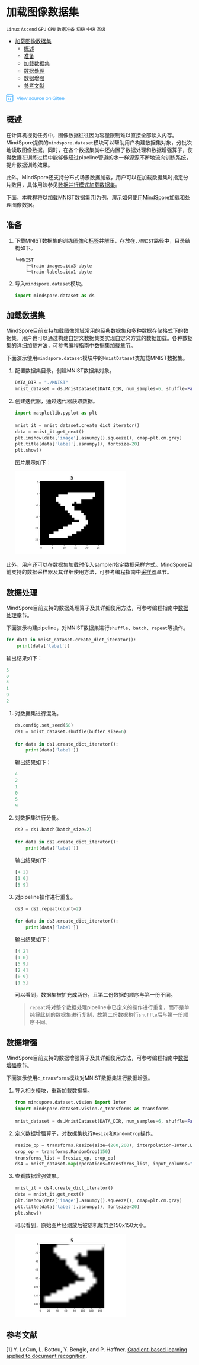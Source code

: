 # 加载图像数据集

`Linux` `Ascend` `GPU` `CPU` `数据准备` `初级` `中级` `高级`

<!-- TOC -->

- [加载图像数据集](#加载图像数据集)
    - [概述](#概述)
    - [准备](#准备)
    - [加载数据集](#加载数据集)
    - [数据处理](#数据处理)
    - [数据增强](#数据增强)
    - [参考文献](#参考文献)

<!-- /TOC -->

<a href="https://gitee.com/mindspore/docs/blob/r1.0/tutorials/training/source_zh_cn/use/load_dataset_image.md" target="_blank"><img src="../_static/logo_source.png"></a>

## 概述

在计算机视觉任务中，图像数据往往因为容量限制难以直接全部读入内存。MindSpore提供的`mindspore.dataset`模块可以帮助用户构建数据集对象，分批次地读取图像数据。同时，在各个数据集类中还内置了数据处理和数据增强算子，使得数据在训练过程中能够像经过pipeline管道的水一样源源不断地流向训练系统，提升数据训练效果。

此外，MindSpore还支持分布式场景数据加载，用户可以在加载数据集时指定分片数目，具体用法参见[数据并行模式加载数据集](https://www.mindspore.cn/tutorial/training/zh-CN/r1.0/advanced_use/distributed_training_ascend.html#id6)。

下面，本教程将以加载MNIST数据集[1]为例，演示如何使用MindSpore加载和处理图像数据。

## 准备

1. 下载MNIST数据集的训练[图像](http://yann.lecun.com/exdb/mnist/train-images-idx3-ubyte.gz)和[标签](http://yann.lecun.com/exdb/mnist/train-labels-idx1-ubyte.gz)并解压，存放在`./MNIST`路径中，目录结构如下。

    ```
    └─MNIST
        ├─train-images.idx3-ubyte
        └─train-labels.idx1-ubyte
    ```

2. 导入`mindspore.dataset`模块。

    ```python
    import mindspore.dataset as ds
    ```

## 加载数据集

MindSpore目前支持加载图像领域常用的经典数据集和多种数据存储格式下的数据集，用户也可以通过构建自定义数据集类实现自定义方式的数据加载。各种数据集的详细加载方法，可参考编程指南中[数据集加载](https://www.mindspore.cn/doc/programming_guide/zh-CN/r1.0/dataset_loading.html)章节。

下面演示使用`mindspore.dataset`模块中的`MnistDataset`类加载MNIST数据集。

1. 配置数据集目录，创建MNIST数据集对象。

    ```python
    DATA_DIR = "./MNIST"
    mnist_dataset = ds.MnistDataset(DATA_DIR, num_samples=6, shuffle=False)
    ```

2. 创建迭代器，通过迭代器获取数据。

    ```python
    import matplotlib.pyplot as plt

    mnist_it = mnist_dataset.create_dict_iterator()
    data = mnist_it.get_next()
    plt.imshow(data['image'].asnumpy().squeeze(), cmap=plt.cm.gray)
    plt.title(data['label'].asnumpy(), fontsize=20)
    plt.show()
    ```

    图片展示如下：

    ![mnist_5](./images/mnist_5.png)

此外，用户还可以在数据集加载时传入sampler指定数据采样方式。MindSpore目前支持的数据采样器及其详细使用方法，可参考编程指南中[采样器](https://www.mindspore.cn/doc/programming_guide/zh-CN/r1.0/sampler.html)章节。

## 数据处理

MindSpore目前支持的数据处理算子及其详细使用方法，可参考编程指南中[数据处理](https://www.mindspore.cn/doc/programming_guide/zh-CN/r1.0/pipeline.html)章节。

下面演示构建pipeline，对MNIST数据集进行`shuffle`、`batch`、`repeat`等操作。

```python
for data in mnist_dataset.create_dict_iterator():
    print(data['label'])
```

输出结果如下：

```python
5
0
4
1
9
2
```

1. 对数据集进行混洗。

    ```python
    ds.config.set_seed(58)
    ds1 = mnist_dataset.shuffle(buffer_size=6)

    for data in ds1.create_dict_iterator():
        print(data['label'])
    ```

    输出结果如下：

    ```python
    4
    2
    1
    0
    5
    9
    ```

2. 对数据集进行分批。

    ```python
    ds2 = ds1.batch(batch_size=2)

    for data in ds2.create_dict_iterator():
        print(data['label'])
    ```

    输出结果如下：

    ```python
    [4 2]
    [1 0]
    [5 9]
    ```

3. 对pipeline操作进行重复。

    ```python
    ds3 = ds2.repeat(count=2)

    for data in ds3.create_dict_iterator():
        print(data['label'])
    ```

    输出结果如下：

    ```python
    [4 2]
    [1 0]
    [5 9]
    [2 4]
    [0 9]
    [1 5]
    ```

    可以看到，数据集被扩充成两份，且第二份数据的顺序与第一份不同。

    > `repeat`将对整个数据处理pipeline中已定义的操作进行重复，而不是单纯将此刻的数据集进行复制，故第二份数据执行`shuffle`后与第一份顺序不同。

## 数据增强

MindSpore目前支持的数据增强算子及其详细使用方法，可参考编程指南中[数据增强](https://www.mindspore.cn/doc/programming_guide/zh-CN/r1.0/augmentation.html)章节。

下面演示使用`c_transforms`模块对MNIST数据集进行数据增强。

1. 导入相关模块，重新加载数据集。

    ```python
    from mindspore.dataset.vision import Inter
    import mindspore.dataset.vision.c_transforms as transforms

    mnist_dataset = ds.MnistDataset(DATA_DIR, num_samples=6, shuffle=False)
    ```

2. 定义数据增强算子，对数据集执行`Resize`和`RandomCrop`操作。

    ```python
    resize_op = transforms.Resize(size=(200,200), interpolation=Inter.LINEAR)
    crop_op = transforms.RandomCrop(150)
    transforms_list = [resize_op, crop_op]
    ds4 = mnist_dataset.map(operations=transforms_list, input_columns="image")
    ```

3. 查看数据增强效果。

    ```python
    mnist_it = ds4.create_dict_iterator()
    data = mnist_it.get_next()
    plt.imshow(data['image'].asnumpy().squeeze(), cmap=plt.cm.gray)
    plt.title(data['label'].asnumpy(), fontsize=20)
    plt.show()
    ```

    可以看到，原始图片经缩放后被随机裁剪至150x150大小。

    ![mnist_5_resize_crop](./images/mnist_5_resize_crop.png)

## 参考文献

[1] Y. LeCun, L. Bottou, Y. Bengio, and P. Haffner. [Gradient-based learning applied to document recognition](http://yann.lecun.com/exdb/publis/pdf/lecun-98.pdf).
